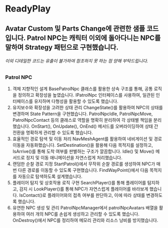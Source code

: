 # ReadyPlay

## **Avatar Custom 및 Parts Change에 관련한 샘플 코드입니다. Patrol NPC는 캐릭터 이외에 돌아다니는 NPC를 말하며 Strategy 패턴으로 구현했습니다.**
###### *이외 디테일한 코드는 유출이 불가하여 참조하지 못 하는 점 양해 부탁드립니다.*

### Patrol NPC
1. 객체 지향적인 설계
  BasePatrolNpc 클래스를 활용한 상속 구조를 통해, 공통 로직을 정의하고 확장성을 높였습니다.
  IPatrolNpc 인터페이스를 사용하여, 일관된 인터페이스를 유지하며 다형성을 활용할 수 있도록 했습니다.
2. 유지보수와 확장성을 고려한 상태 관리
  ChangeState<T>()를 활용하여 NPC의 상태를 변경하며 State Pattern을 구현했습니다.
  PatrolNpcIdle, PatrolNpcMove, PatrolNpcContact 등의 클래스로 역할을 명확히 분리하여 각 상태별 책임을 분리했습니다.
  OnStart(), OnUpdate(), OnEnd() 메서드를 오버라이딩하여 상태 간 전환을 명확하게 관리할 수 있도록 했습니다.
3. 효율적인 경로 탐색 및 이동 처리
  NavMeshAgent를 활용하여 네비게이션 및 경로 이동을 자동화했습니다.
  SetDestination()을 활용해 다음 목적지를 설정하고, IsArrive()를 통해 도착 여부를 판별하는 구조가 깔끔합니다.
  Idle() 및 Move() 메서드로 정지 및 이동 애니메이션을 자연스럽게 처리했습니다.
4. 랜덤한 순찰 경로 지정
  StartPatrol()에서 무작위 순찰 경로를 생성하여 NPC가 매번 다른 경로를 이동할 수 있도록 구현했습니다.
  FindWayPoint()에서 다음 목적지를 자동으로 탐색하도록 설계했습니다.
5. 플레이어 탐지 및 상호작용 로직 구현
  SearchPlayer()를 통해 플레이어를 탐지하고, 감지 시 LookPlayer()를 통해 NPC가 자연스럽게 플레이어를 바라보게 했습니다.
  IsContact()로 플레이어와의 접촉 여부를 판단하고, 이에 따라 상태를 변경하도록 했습니다.
6. 유연한 NPC 생성 및 관리
  PatrolNpcManager에서 patrolNpcAvatars 배열을 활용하여 여러 개의 NPC를 손쉽게 생성하고 관리할 수 있도록 했습니다.
  OnDestroy()에서 NPC를 정리하여 메모리 관리와 리소스 낭비를 방지했습니다.
